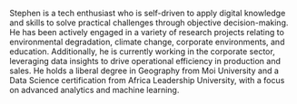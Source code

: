 Stephen is a tech enthusiast who is self-driven to apply digital knowledge and skills to solve practical challenges through objective decision-making. He has been actively engaged in a variety of research projects relating to environmental degradation, climate change, corporate environments, and education. Additionally, he is currently working in the corporate sector, leveraging data insights to drive operational efficiency in production and sales. He holds a liberal degree in Geography from Moi University and a Data Science certification from Africa Leadership University, with a focus on advanced analytics and machine learning.
